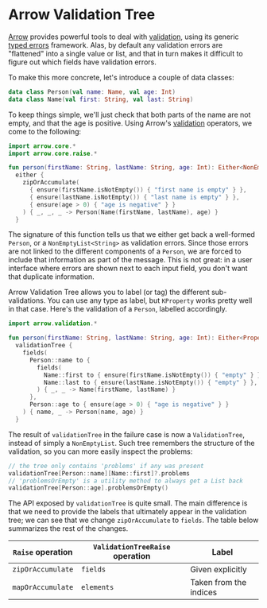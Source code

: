 # Arrow Validation Tree

[Arrow](https://arrow-kt.io/) provides powerful tools to deal with 
[validation](https://arrow-kt.io/learn/typed-errors/validation/), using its generic
[typed errors](https://arrow-kt.io/learn/typed-errors/working-with-typed-errors/) framework.
Alas, by default any validation errors are "flattened" into a single value or list, and that in turn
makes it difficult to figure out which fields have validation errors.

To make this more concrete, let's introduce a couple of data classes:

```kotlin
data class Person(val name: Name, val age: Int)
data class Name(val first: String, val last: String)
```

To keep things simple, we'll just check that both parts of the name are not empty, and that the age
is positive. Using Arrow's [validation](https://arrow-kt.io/learn/typed-errors/validation/) operators,
we come to the following:

```kotlin
import arrow.core.*
import arrow.core.raise.*

fun person(firstName: String, lastName: String, age: Int): Either<NonEmptyList<String>, Person> =
  either {
    zipOrAccumulate(
      { ensure(firstName.isNotEmpty()) { "first name is empty" } },
      { ensure(lastName.isNotEmpty()) { "last name is empty" } },
      { ensure(age > 0) { "age is negative" } }
    ) { _, _, _ -> Person(Name(firstName, lastName), age) }
  }
```

The signature of this function tells us that we either get back a well-formed `Person`, or a
`NonEmptyList<String>` as validation errors. Since those errors are not linked to the different
components of a `Person`, we are forced to include that information as part of the message.
This is not great: in a user interface where errors are shown next to each input field, you
don't want that duplicate information.

Arrow Validation Tree allows you to label (or tag) the different sub-validations. You can use
any type as label, but `KProperty` works pretty well in that case. Here's the validation of a
`Person`, labelled accordingly.

```kotlin
import arrow.validation.*

fun person(firstName: String, lastName: String, age: Int): Either<PropertyValidationTree<String>, Person> =
  validationTree {
    fields(
      Person::name to {
        fields(
          Name::first to { ensure(firstName.isNotEmpty()) { "empty" } },
          Name::last to { ensure(lastName.isNotEmpty()) { "empty" } },
        ) { _, _ -> Name(firstName, lastName) }
      },
      Person::age to { ensure(age > 0) { "age is negative" } }
    ) { name, _ -> Person(name, age) }
  }
```

The result of `validationTree` in the failure case is now a `ValidationTree`, instead of simply
a `NonEmptyList`. Such tree remembers the structure of the validation, so you can more easily
inspect the problems:

```kotlin
// the tree only contains 'problems' if any was present
validationTree[Person::name][Name::first]?.problems
// 'problemsOrEmpty' is a utility method to always get a List back
validationTree[Person::age].problemsOrEmpty()
```

The API exposed by `validationTree` is quite small. The main difference is that we need to
provide the labels that ultimately appear in the validation tree; we can see that we change
`zipOrAccumulate` to `fields`. The table below summarizes the rest of the changes.

| `Raise` operation | `ValidationTreeRaise` operation | Label                  |
|-|-|------------------------|
| `zipOrAccumulate` | `fields` | Given explicitly       |
| `mapOrAccumulate` | `elements` | Taken from the indices |
